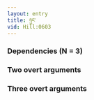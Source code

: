 ```yaml
---
layout: entry
title: ཉུང་
vid: Hill:0603
---
```

### Dependencies (N = 3)


### Two overt arguments


### Three overt arguments
